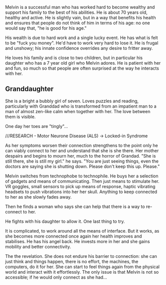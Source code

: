 Melvin is a successful man who has worked hard to become wealthy and support his family to the best of his abilities. He is about 70 years old, healthy and active. He is slightly vain, but in a way that benefits his health and ensures that people do not think of him in terms of his age: no one would say that, "he is good for his age."

His wealth is due to hard work and a single lucky event. He has what is felt to be "fuck you money". He'd have to work very hard to lose it. He is frugal and unshowy; his innate confidence overrides any desire to fritter away.

He loves his family and is close to two children, but in particular his daughter who has a 7 year old girl who Melvin adores. He is patient with her and fun, so much so that people are often surprised at the way he interacts with her.

## Granddaughter

She is a bright a bubbly girl of seven. Loves puzzles and reading, particularly with Granddad who is transformed from an impatient man to a man of almost zen-like calm when together with her. The love between them is visible.

One day her toes are "tingly"... 

///RESEARCH - Motor Neurone Disease (ALS) -> Locked-in Syndrome

As her symptoms worsen their connection strengthens to the point only he can viably connect to her and understand that she is she there. Her mother despairs and begins to mourn her, much to the horror of Grandad. "She is still there, she is still my girl." he says. "You are just seeing things, even the doctors are saying she is shutting down. Please don't keep this up. Please."

Melvin switches from technophobe to technophile. He buys her a selection of gadgets and means of communicating. Then just means to stimulate her. VR goggles, small sensors to pick up means of response, haptic vibrating headsets to push vibrations into her her skull. Anything to keep connected to her as she slowly fades away.

Then he finds a woman who says she can help that there is a way to re-connect to her. 

He fights with his daughter to allow it. One last thing to try.

It is complicated, to work around all the means of interface. But it works, as she becomes more connected once again her health improves and stabilises. He has his angel back. He invests more in her and she gains mobility and better connectivity.

The the revelation. She does not endure his barrier to connection: she can just think and things happen, there is no effort, the machines, the computers, do it for her. She can start to feel things again from the physical world and interact with it effortlessly. The only issue is that Melvin is not so accessible; if he would only connect as she had...